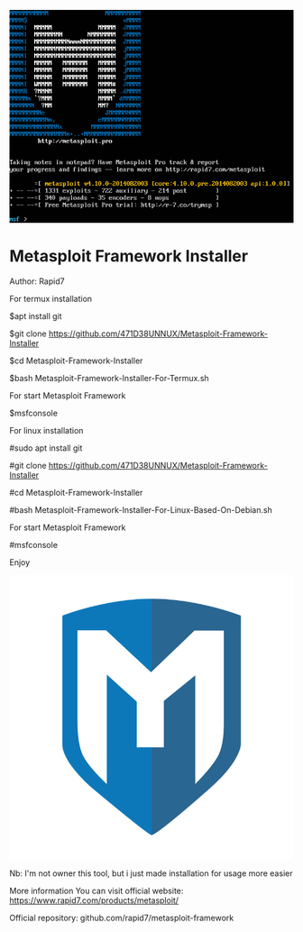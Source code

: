 ![](Metasploit-1.png)

# Metasploit Framework Installer

Author: Rapid7

For termux installation

$apt install git

$git clone https://github.com/471D38UNNUX/Metasploit-Framework-Installer

$cd Metasploit-Framework-Installer

$bash Metasploit-Framework-Installer-For-Termux.sh

For start Metasploit Framework

$msfconsole

For linux installation

#sudo apt install git

#git clone https://github.com/471D38UNNUX/Metasploit-Framework-Installer

#cd Metasploit-Framework-Installer

#bash Metasploit-Framework-Installer-For-Linux-Based-On-Debian.sh

For start Metasploit Framework

#msfconsole

Enjoy

![](fery_metasploit.png)

Nb: I'm not owner this tool, but i just made installation for usage more easier

More information You can visit official website: https://www.rapid7.com/products/metasploit/

Official repository: github.com/rapid7/metasploit-framework
